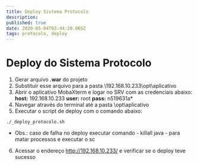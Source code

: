 ```yaml
---
title: Deploy Sistema Protocolo
description: 
published: true
date: 2020-05-04T03:44:28.065Z
tags: protocolo, deploy
---
```


# Deploy do Sistema Protocolo

1. Gerar arquivo **.war** do projeto
2. Substituir esse arquivo para a pasta \\192.168.10.233\opt\aplicativo
3. Abrir o aplicativo MobaXterm e logar no SRV com as credenciais abaixo:
**host:** 192.168.10.233
**user:** root
**pass:** n519631a*
4. Navegar através do terminal até a pasta \opt\aplicativo
5. Executar o script de deploy com o comando abaixo:
 ```
 ./_deploy_protocolo.sh
 ```
* Obs.: caso de falha no deploy executar comando - killall java - para matar processos e
executar o sc
6. Acessar o endereço http://192.168.10.233/ e verificar se o deploy teve sucesso